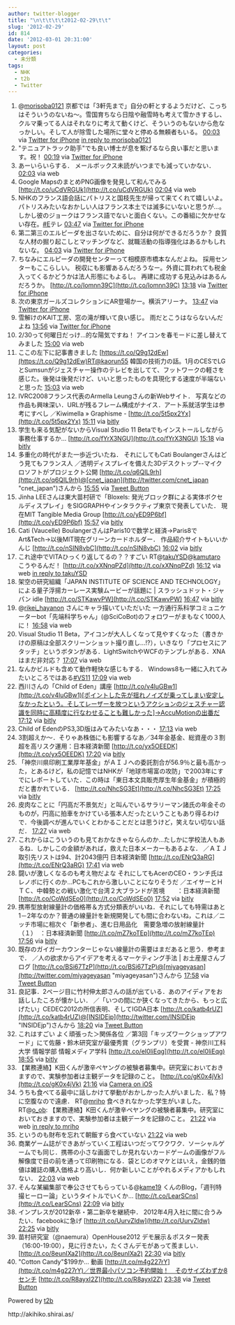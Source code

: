 ```yaml
---
author: twitter-blogger
title: "\n\t\t\t\t2012-02-29\t\t"
slug: '2012-02-29'
id: 814
date: '2012-03-01 20:31:00'
layout: post
categories:
  - 未分類
tags:
  - NHK
  - t2b
  - Twitter
---
```


<div xmlns:georss="http://www.georss.org/georss">

1.  <span><span>@[morisoba0121](http://twitter.com/morisoba0121 "morisoba0121") 京都では「3軒先まで」自分の軒とするようだけど、こっちはそういうのないね～。雪国育ちなら日陰や融雪時も考えて雪かきするし、クルマ乗ってる人はそれなりに考えて動くけど、そういうのもないから危なっかしい。そして人が除雪した場所に堂々と停める無頼者もいる。</span> <span>[<span>00:03</span>](http://twitter.com/o_ob/status/174812084725489666) <span>via [Twitter for iPhone](http://twitter.com/#!/download/iphone)</span> [in reply to morisoba0121](http://twitter.com/morisoba0121/status/174785217125556224)</span></span>
2.  <span><span>"テニュアトラック助手"でも良い博士が息を繋げるなら良い事だと思います。祝！</span> <span>[<span>00:19</span>](http://twitter.com/o_ob/status/174815950670004224) <span>via [Twitter for iPhone](http://twitter.com/#!/download/iphone)</span></span></span>
3.  <span><span>あーいらいらする． メールボックス未読がいつまでも減っていかない．</span> <span>[<span>02:03</span>](http://twitter.com/o_ob/status/174842336004681728) <span>via web</span></span></span>
4.  <span><span>Google MapsのまとめPNG画像を発見して和んでみる [http://t.co/uCdVRGUk](http://t.co/uCdVRGUk)</span> <span>[<span>02:04</span>](http://twitter.com/o_ob/status/174842405894369280) <span>via web</span></span></span>
5.  <span><span>NHKのフランス語会話にパトリスと国枝先生が帰って来てくれて嬉しいよ。 パトリスみたいなおかしい人はフランス本土では滅多にいないと思うが...。 しかし彼のジョークはフランス語でないと面白くない。この番組に欠かせない存在。[#E](http://twitter.com/search?q=%23E "#E")テレ</span> <span>[<span>03:47</span>](http://twitter.com/o_ob/status/174868358955663360) <span>via [Twitter for iPhone](http://twitter.com/#!/download/iphone)</span></span></span>
6.  <span><span>第二第三のエルピーダを出さないために、自分は何ができるだろうか？ 良質な人材の掘り起こしとマッチングなど、就職活動の指導強化はあるかもしれないな。</span> <span>[<span>04:03</span>](http://twitter.com/o_ob/status/174872424599392256) <span>via [Twitter for iPhone](http://twitter.com/#!/download/iphone)</span></span></span>
7.  <span><span>ちなみにエルピーダの開発センターって相模原市橋本なんだよね。 採用センターもここらしい。 税収にも影響あるんだろうなー。外資に買われても税金入ってくるかどうかは法人形態にもよるし。 再建に成功する見込みはあるんだろうか。 [http://t.co/Iomnn39C](http://t.co/Iomnn39C)</span> <span>[<span>13:18</span>](http://twitter.com/o_ob/status/175012180025032704) <span>via [Twitter for iPhone](http://twitter.com/#!/download/iphone)</span></span></span>
8.  <span><span>次の東京ガールズコレクションにAR登場かー。横浜アリーナ。</span> <span>[<span>13:47</span>](http://twitter.com/o_ob/status/175019350661660672) <span>via [Twitter for iPhone](http://twitter.com/#!/download/iphone)</span></span></span>
9.  <span><span>雪解けのKAIT工房、窓の滝が輝いて良い感じ。 雨だとこうはならないんだよね</span> <span>[<span>13:56</span>](http://twitter.com/o_ob/status/175021753913970689) <span>via [Twitter for iPhone](http://twitter.com/#!/download/iphone)</span></span></span>
10.  <span><span>2/30って何曜日だっけ…的な陽気ですね！ アイコンを春モードに差し替えてみました</span> <span>[<span>15:00</span>](http://twitter.com/o_ob/status/175037673168322560) <span>via web</span></span></span>
11.  <span><span>ここの左下に記事書きました [https://t.co/Q9g12dEw](https://t.co/Q9g12dEw)RT@kaorun55 韓国の技術力の話。1月のCESでLGとSumsunがジェスチャー操作のテレビを出してて、フットワークの軽さを感じた。後発は後発だけど、いいと思ったものを具現化する速度が半端ないと思った</span> <span>[<span>15:03</span>](http://twitter.com/o_ob/status/175038425332846592) <span>via web</span></span></span>
12.  <span><span>IVRC2008フランス代表のArmella Leungさんの新Webサイト． 写真などの作品も興味深い．URLが残るフレーム構成がナイス．アート系就活学生は参考にすべし ／Kiwimella » Graphisme - [http://t.co/5t5px2Yx](http://t.co/5t5px2Yx)</span> <span>[<span>15:11</span>](http://twitter.com/o_ob/status/175040533738172416) <span>via [bitly](http://bit.ly)</span></span></span>
13.  <span><span>学生も来る気配がないからVisual Studio 11 Betaでもインストールしながら事務仕事するか… [http://t.co/fYrX3NGU](http://t.co/fYrX3NGU)</span> <span>[<span>15:18</span>](http://twitter.com/o_ob/status/175042202932744193) <span>via [bitly](http://bit.ly)</span></span></span>
14.  <span><span>多重化の時代がまた一歩近づいたね． それにしてもCati Boulangerさんはどう見てもフランス人 ／透明ディスプレイを備えた3Dデスクトップ--マイクロソフトがプロジェクト公開 [http://t.co/q6QIL9rh](http://t.co/q6QIL9rh)@[cnet_japan](http://twitter.com/cnet_japan "cnet_japan")さんから</span> <span>[<span>15:55</span>](http://twitter.com/o_ob/status/175051593744515072) <span>via [Tweet Button](http://twitter.com/tweetbutton)</span></span></span>
15.  <span><span>Jinha LEEさんは東大苗村研で「Bloxels: 発光ブロック群による実体ボクセルディスプレイ」をSIGGRAPHやインタラクティブ東京で発表していた． 現在MIT Tangible Media Group [http://t.co/yED9P6bf](http://t.co/yED9P6bf)</span> <span>[<span>15:57</span>](http://twitter.com/o_ob/status/175052194612121600) <span>via [bitly](http://bit.ly)</span></span></span>
16.  <span><span>Cati (Vaucelle) BoulangerさんはParis10で数学と経済→Paris8でArt&Tech→以後MIT現在グリーンカードホルダー． 作品紹介サイトもいいかんじ [http://t.co/nSIN8vbC](http://t.co/nSIN8vbC)</span> <span>[<span>16:02</span>](http://twitter.com/o_ob/status/175053401091080192) <span>via [bitly](http://bit.ly)</span></span></span>
17.  <span><span>これ途中でVITAひっくり返してるの？？すごい RT@[takuYSD](http://twitter.com/takuYSD "takuYSD")@[kamutaro](http://twitter.com/kamutaro "kamutaro") こうやるんだ！ [http://t.co/xXNnqPZd](http://t.co/xXNnqPZd)</span> <span>[<span>16:12</span>](http://twitter.com/o_ob/status/175055789625577473) <span>via web</span> [in reply to takuYSD](http://twitter.com/takuYSD/status/175053461874950145)</span></span>
18.  <span><span>架空の研究組織「JAPAN INSTITUTE OF SCIENCE AND TECHNOLOGY」による量子浮揚カーレース実験ムービーが話題に | スラッシュドット・ジャパン idle [http://t.co/STKawvPW](http://t.co/STKawvPW)</span> <span>[<span>16:47</span>](http://twitter.com/o_ob/status/175064674386194432) <span>via [bitly](http://bit.ly)</span></span></span>
19.  <span><span>@[rikei_hayanon](http://twitter.com/rikei_hayanon "rikei_hayanon") さんにキャラ描いていただいた 一方通行系科学コミュニケーターbot「先端科学ちゃん」(@SciCoBot)のフォロワーがまもなく1000人に！</span> <span>[<span>16:58</span>](http://twitter.com/o_ob/status/175067439887958016) <span>via web</span></span></span>
20.  <span><span>Visual Studio 11 Beta，アイコンが大人しくなって見やすくなった（書きかけの原稿は全部スクリーンショット撮り直し…!?），いきなり「プロセスにアタッチ」というボタンがある．LightSwitchやWCFのテンプレがある．XNAはまだ非対応？</span> <span>[<span>17:07</span>](http://twitter.com/o_ob/status/175069798991003648) <span>via web</span></span></span>
21.  <span><span>なんかビルドも含めて動作軽快な感じもする． Windows8も一緒に入れてみたいところではある[#VS11](http://twitter.com/search?q=%23VS11 "#VS11")</span> <span>[<span>17:09</span>](http://twitter.com/o_ob/status/175070133088301057) <span>via web</span></span></span>
22.  <span><span>西川さんの「Child of Eden」講座 [http://t.co/v4luGBw1](http://t.co/v4luGBw1)[ポイントした先が揺れノイズが乗ってしまい安定しなかったという。そしてレーザーを放つというアクションのジェスチャー認識を同時に高精度に行なわせることも難しかった]→AccuMotionの出番だ</span> <span>[<span>17:12</span>](http://twitter.com/o_ob/status/175070990680858624) <span>via [bitly](http://bit.ly)</span></span></span>
23.  <span><span>Child of EdenのPS3,3D版はみてみたいなあ・・・</span> <span>[<span>17:13</span>](http://twitter.com/o_ob/status/175071121983549441) <span>via web</span></span></span>
24.  <span><span>3割超えか～．そりゃあ株価にも影響するなあ／34年金基金、総資産の３割超を高リスク運用：日本経済新聞 [http://t.co/yx5OEEDK](http://t.co/yx5OEEDK)</span> <span>[<span>17:20</span>](http://twitter.com/o_ob/status/175073116366704642) <span>via [bitly](http://bit.ly)</span></span></span>
25.  <span><span>「神奈川県印刷工業厚年基金」がＡＩＪへの委託割合が56.9％と最も高かった，とあるけど，私の記憶ではNHKが「地球市場富の攻防」で2003年にすでにレポートしていた．この時は「東日本文具販売厚生年金基金」が積極的だと書かれている． [http://t.co/NhcSG3Et](http://t.co/NhcSG3Et)</span> <span>[<span>17:25</span>](http://twitter.com/o_ob/status/175074202410434560) <span>via [bitly](http://bit.ly)</span></span></span>
26.  <span><span>皮肉なことに「円高だ不景気だ」と叫んでいるサラリーマン諸氏の年金そのものが，円高に拍車をかけている張本人だったということもあり得るわけで．今後調べが進んでいくとわかることだとは思うけど，笑えない切ない話だ．</span> <span>[<span>17:27</span>](http://twitter.com/o_ob/status/175074694402289664) <span>via web</span></span></span>
27.  <span><span>これからはこういうのも見ておかなきゃならんのか…たしかに学校法人もあるね．しかしこの金額があれば，救えた日本メーカーもあるよな． ／ＡＩＪ取引先リストは94、計2043億円 日本経済新聞 [http://t.co/ENrQ3aRG](http://t.co/ENrQ3aRG)</span> <span>[<span>17:41</span>](http://twitter.com/o_ob/status/175078389584105472) <span>via web</span></span></span>
28.  <span><span>闘いが激しくなるのも考え物だよな それにしてもAcerのCEO・ランチ氏はレノボに行くのか…PCもこれから激しいことになりそうだ ／エイサーとＨＴＣ、中韓勢との戦い激化で台湾２大ブランドが苦境　　：日本経済新聞 [http://t.co/CoWdSEo0](http://t.co/CoWdSEo0)</span> <span>[<span>17:52</span>](http://twitter.com/o_ob/status/175081083266797568) <span>via [bitly](http://bit.ly)</span></span></span>
29.  <span><span>携帯型放射線量計の価格帯＆方式分類表がいいね．それにしても特需はあと1－2年なのか？普通の線量計を新規開発しても間に合わないね，これは／ニッチ市場に相次ぐ「新参者」、進む日用品化　需要急増の放射線量計（１）　：日本経済新聞 [http://t.co/mZ7koTEp](http://t.co/mZ7koTEp)</span> <span>[<span>17:56</span>](http://twitter.com/o_ob/status/175081947675111424) <span>via [bitly](http://bit.ly)</span></span></span>
30.  <span><span>既存のガイガーカウンターじゃない線量計の需要はまだあると思う．参考まで． ／人の欲求からアイデアを考えるマーケティング手法 | お土産屋さんブログ [http://t.co/BSi67TzP](http://t.co/BSi67TzP)@[miyageyasan](http://twitter.com/miyageyasan "miyageyasan")さんから</span> <span>[<span>17:58</span>](http://twitter.com/o_ob/status/175082578196447232) <span>via [Tweet Button](http://twitter.com/tweetbutton)</span></span></span>
31.  <span><span>良記事．2ページ目に竹村伸太郎さんの話が出ている．あのアイディアをお話ししたころが懐かしい． ／「いつの間にか狭くなってきたから、もっと広げたい」CEDEC2012の所信表明、そしてIGDA日本 [http://t.co/katb4rUZ](http://t.co/katb4rUZ)@[INSIDEjp](http://twitter.com/INSIDEjp "INSIDEjp")さんから</span> <span>[<span>18:20</span>](http://twitter.com/o_ob/status/175088128103694336) <span>via [Tweet Button](http://twitter.com/tweetbutton)</span></span></span>
32.  <span><span>これはすごい よく頑張った＞関係各位 ／第3回「キッズワークショップアワード」にて佐藤・鈴木研究室が最優秀賞（グランプリ）を受賞 - 神奈川工科大学 情報学部 情報メディア学科 [http://t.co/eI0liEqg](http://t.co/eI0liEqg)</span> <span>[<span>18:55</span>](http://twitter.com/o_ob/status/175096882136227840) <span>via [bitly](http://bit.ly)</span></span></span>
33.  <span><span>【業務連絡】K田くんが激辛ペヤングの被験者募集中。研究室においておきますので、実験参加者は主観データを記録のこと。 [http://t.co/gK0x4jVk](http://t.co/gK0x4jVk)</span> <span>[<span>21:16</span>](http://twitter.com/o_ob/status/175132385707429888) <span>via [Camera on iOS](http://www.apple.com)</span></span></span>
34.  <span><span>うちも食べてる最中に話しかけて挙動がおかしかった人がいました．私？特に空腹なので遠慮． RT@[mriho](http://twitter.com/mriho "mriho") 食べきれなかった学生がいました。 RT@[o_ob](http://twitter.com/o_ob "o_ob"): 【業務連絡】K田くんが激辛ペヤングの被験者募集中。研究室においておきますので、実験参加者は主観データを記録のこと。</span> <span>[<span>21:22</span>](http://twitter.com/o_ob/status/175133778816143360) <span>via web</span> [in reply to mriho](http://twitter.com/mriho/status/175132857575018496)</span></span>
35.  <span><span>というのも財布を忘れて朝飯すら食べていない</span> <span>[<span>21:22</span>](http://twitter.com/o_ob/status/175133884810399745) <span>via web</span></span></span>
36.  <span><span>商業ゲーム誌ができあがっていく工程はいつだってワクワク．ソーシャルゲームでも同じ．携帯の小さな画面でしか見れないカードゲームの画像がフル解像度で目の前を通って印刷物になる．袋とじのオマケとはいえ，金銭的価値は雑誌の購入価格より高いし．何か新しいことがやれるメディアかもしれない．</span> <span>[<span>22:03</span>](http://twitter.com/o_ob/status/175144286071951360) <span>via web</span></span></span>
37.  <span><span>そんな某編集部で奉公させてもらっている@[kame19](http://twitter.com/kame19 "kame19") くんのBlog，「週刊特撮ヒーロー論」というタイトルでいくか… [http://t.co/LearSCns](http://t.co/LearSCns)</span> <span>[<span>22:09</span>](http://twitter.com/o_ob/status/175145685144969216) <span>via [bitly](http://bit.ly)</span></span></span>
38.  <span><span>インプレスが2012新卒・第二新卒を継続中． 2012年4月入社に間に合うみたい．facebookに急げ [http://t.co/UurvZldw](http://t.co/UurvZldw)</span> <span>[<span>22:25</span>](http://twitter.com/o_ob/status/175149679921733632) <span>via [bitly](http://bit.ly)</span></span></span>
39.  <span><span>苗村研究室（@naemura）OpenHouse2012 デモ展示＆ポスター発表（16:00-19:00），見に行きたい，たくさんデモがあって羨ましい． [http://t.co/8eunIXa2](http://t.co/8eunIXa2)</span> <span>[<span>22:30</span>](http://twitter.com/o_ob/status/175151067502358529) <span>via [bitly](http://bit.ly)</span></span></span>
40.  <span><span>"Cotton Candy"$199か… 動画 [http://t.co/m4g227rY](http://t.co/m4g227rY)／世界最小パソコン予約開始！　そのサイズわずか8センチ [http://t.co/R8ayxI2Z](http://t.co/R8ayxI2Z)</span> <span>[<span>23:38</span>](http://twitter.com/o_ob/status/175168133747834882) <span>via [Tweet Button](http://twitter.com/tweetbutton)</span></span></span>

</div>

Powered by [t2b](http://t2b.utilz.jp/)

<div>http://akihiko.shirai.as/</div>